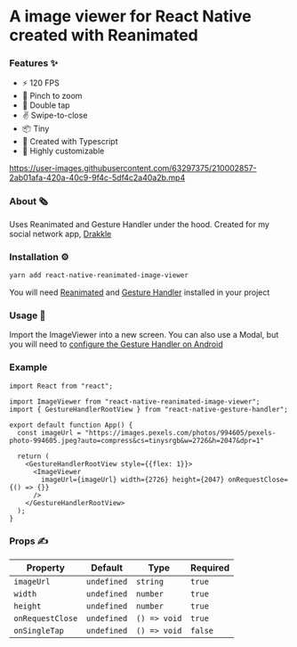# A image viewer for React Native created with Reanimated

### Features ✨

- ⚡ 120 FPS
- 🤏 Pinch to zoom
- 🤞 Double tap
- ✌️ Swipe-to-close
- 📦 Tiny
- 🚀 Created with Typescript
- 💅 Highly customizable

https://user-images.githubusercontent.com/63297375/210002857-2ab01afa-420a-40c9-9f4c-5df4c2a40a2b.mp4

### About 🗞️

Uses Reanimated and Gesture Handler under the hood. Created for my social network app, [Drakkle](https://play.google.com/store/apps/details?id=com.andresribeiro.drakkle)

### Installation ⚙️

```bash
yarn add react-native-reanimated-image-viewer
```

You will need [Reanimated](https://github.com/software-mansion/react-native-reanimated) and [Gesture Handler](https://github.com/software-mansion/react-native-gesture-handler) installed in your project

### Usage 🔨

Import the ImageViewer into a new screen. You can also use a Modal, but you will need to [configure the Gesture Handler on Android](https://docs.swmansion.com/react-native-gesture-handler/docs/next/installation#usage-with-modals-on-android)

### Example

```tsx
import React from "react";

import ImageViewer from "react-native-reanimated-image-viewer";
import { GestureHandlerRootView } from "react-native-gesture-handler";

export default function App() {
  const imageUrl = "https://images.pexels.com/photos/994605/pexels-photo-994605.jpeg?auto=compress&cs=tinysrgb&w=2726&h=2047&dpr=1"

  return (
    <GestureHandlerRootView style={{flex: 1}}>
      <ImageViewer
        imageUrl={imageUrl} width={2726} height={2047} onRequestClose={() => {}}
      />
    </GestureHandlerRootView>
  );
}

```

### Props ✍️

| Property | Default | Type | Required
| ---- | ---- | ---- | ----
| `imageUrl` | `undefined` | `string` | `true`
| `width` | `undefined` | `number` | `true`
| `height` | `undefined` | `number` | `true`
| `onRequestClose` | `undefined` | `() => void` | `true`
| `onSingleTap` | `undefined` | `() => void` | `false`

